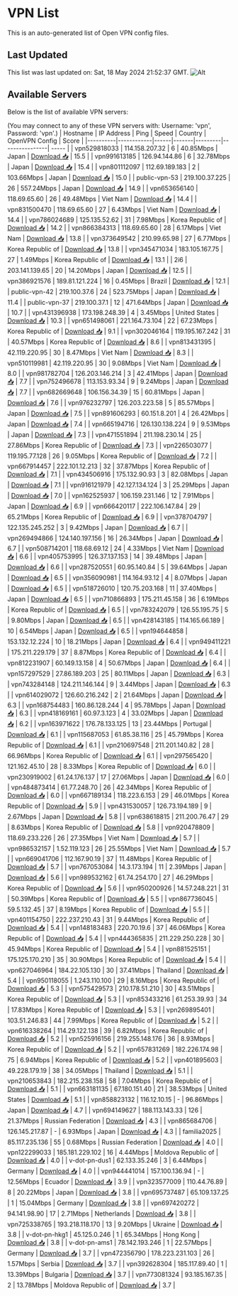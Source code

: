 # VPN List

This is an auto-generated list of Open VPN config files.

## Last Updated

This list was last updated on: Sat, 18 May 2024 21:52:37 GMT.
![Alt](https://repobeats.axiom.co/api/embed/186b98318ef1479477931607c1ad7d823f12451f.svg "Repobeats analytics image")

## Available Servers

Below is the list of available VPN servers:

(You may connect to any of these VPN servers with: Username: 'vpn', Password: 'vpn'.)
| Hostname | IP Address | Ping | Speed | Country | OpenVPN Config | Score |
|----------|------------|------|-------|---------|----------------| ----- |
| vpn529818033 | 114.158.207.32 | 6 | 40.85Mbps | Japan | [Download 📥](./configs/server_0_JP.ovpn) | 15.5 |
| vpn991613185 | 126.94.144.86 | 6 | 32.78Mbps | Japan | [Download 📥](./configs/server_1_JP.ovpn) | 15.4 |
| vpn801112097 | 112.69.189.183 | 2 | 103.66Mbps | Japan | [Download 📥](./configs/server_2_JP.ovpn) | 15.0 |
| public-vpn-53 | 219.100.37.225 | 26 | 557.24Mbps | Japan | [Download 📥](./configs/server_3_JP.ovpn) | 14.9 |
| vpn653656140 | 118.69.65.60 | 26 | 49.48Mbps | Viet Nam | [Download 📥](./configs/server_4_VN.ovpn) | 14.4 |
| vpn831500470 | 118.69.65.60 | 27 | 6.43Mbps | Viet Nam | [Download 📥](./configs/server_5_VN.ovpn) | 14.4 |
| vpn786024689 | 125.135.52.62 | 31 | 7.98Mbps | Korea Republic of | [Download 📥](./configs/server_6_KR.ovpn) | 14.2 |
| vpn866384313 | 118.69.65.60 | 28 | 6.17Mbps | Viet Nam | [Download 📥](./configs/server_7_VN.ovpn) | 13.8 |
| vpn373649542 | 210.99.65.98 | 27 | 6.77Mbps | Korea Republic of | [Download 📥](./configs/server_8_KR.ovpn) | 13.8 |
| vpn345471034 | 183.105.167.75 | 27 | 1.49Mbps | Korea Republic of | [Download 📥](./configs/server_9_KR.ovpn) | 13.1 |
| 2i6 | 203.141.139.65 | 20 | 14.20Mbps | Japan | [Download 📥](./configs/server_10_JP.ovpn) | 12.5 |
| vpn386921576 | 189.81.121.224 | 16 | 0.45Mbps | Brazil | [Download 📥](./configs/server_11_BR.ovpn) | 12.1 |
| public-vpn-42 | 219.100.37.6 | 24 | 523.75Mbps | Japan | [Download 📥](./configs/server_12_JP.ovpn) | 11.4 |
| public-vpn-37 | 219.100.37.1 | 12 | 471.64Mbps | Japan | [Download 📥](./configs/server_13_JP.ovpn) | 10.7 |
| vpn431396938 | 173.198.248.39 | 4 | 3.45Mbps | United States | [Download 📥](./configs/server_14_US.ovpn) | 10.3 |
| vpn651498061 | 221.164.73.104 | 22 | 67.23Mbps | Korea Republic of | [Download 📥](./configs/server_15_KR.ovpn) | 9.1 |
| vpn302046164 | 119.195.167.242 | 31 | 40.57Mbps | Korea Republic of | [Download 📥](./configs/server_16_KR.ovpn) | 8.6 |
| vpn813431395 | 42.119.220.95 | 30 | 8.47Mbps | Viet Nam | [Download 📥](./configs/server_17_VN.ovpn) | 8.3 |
| vpn510119981 | 42.119.220.95 | 30 | 9.08Mbps | Viet Nam | [Download 📥](./configs/server_18_VN.ovpn) | 8.0 |
| vpn981782704 | 126.203.146.214 | 3 | 42.41Mbps | Japan | [Download 📥](./configs/server_19_JP.ovpn) | 7.7 |
| vpn752496678 | 113.153.93.34 | 9 | 9.24Mbps | Japan | [Download 📥](./configs/server_20_JP.ovpn) | 7.7 |
| vpn682669648 | 106.156.34.39 | 15 | 60.81Mbps | Japan | [Download 📥](./configs/server_21_JP.ovpn) | 7.6 |
| vpn976232797 | 126.203.223.58 | 5 | 85.57Mbps | Japan | [Download 📥](./configs/server_22_JP.ovpn) | 7.5 |
| vpn891606293 | 60.151.8.201 | 4 | 26.42Mbps | Japan | [Download 📥](./configs/server_23_JP.ovpn) | 7.4 |
| vpn665194716 | 126.130.138.224 | 9 | 9.53Mbps | Japan | [Download 📥](./configs/server_24_JP.ovpn) | 7.3 |
| vpn471551894 | 211.198.230.14 | 25 | 27.86Mbps | Korea Republic of | [Download 📥](./configs/server_25_KR.ovpn) | 7.3 |
| vpn226503077 | 119.195.77.128 | 26 | 9.05Mbps | Korea Republic of | [Download 📥](./configs/server_26_KR.ovpn) | 7.2 |
| vpn667914457 | 222.101.12.213 | 32 | 37.87Mbps | Korea Republic of | [Download 📥](./configs/server_27_KR.ovpn) | 7.1 |
| vpn434506916 | 175.132.90.93 | 3 | 82.08Mbps | Japan | [Download 📥](./configs/server_28_JP.ovpn) | 7.1 |
| vpn916121979 | 42.127.134.124 | 3 | 25.29Mbps | Japan | [Download 📥](./configs/server_29_JP.ovpn) | 7.0 |
| vpn162525937 | 106.159.231.146 | 12 | 7.91Mbps | Japan | [Download 📥](./configs/server_30_JP.ovpn) | 6.9 |
| vpn666420117 | 222.106.147.84 | 29 | 65.21Mbps | Korea Republic of | [Download 📥](./configs/server_31_KR.ovpn) | 6.9 |
| vpn378704797 | 122.135.245.252 | 3 | 9.42Mbps | Japan | [Download 📥](./configs/server_32_JP.ovpn) | 6.7 |
| vpn269494866 | 124.140.197.156 | 16 | 26.34Mbps | Japan | [Download 📥](./configs/server_33_JP.ovpn) | 6.7 |
| vpn508714201 | 118.68.69.12 | 24 | 4.33Mbps | Viet Nam | [Download 📥](./configs/server_34_VN.ovpn) | 6.6 |
| vpn405753995 | 126.37.137.153 | 14 | 39.48Mbps | Japan | [Download 📥](./configs/server_35_JP.ovpn) | 6.6 |
| vpn287520551 | 60.95.140.84 | 5 | 39.64Mbps | Japan | [Download 📥](./configs/server_36_JP.ovpn) | 6.5 |
| vpn356090981 | 114.164.93.12 | 4 | 8.07Mbps | Japan | [Download 📥](./configs/server_37_JP.ovpn) | 6.5 |
| vpn518726010 | 120.75.203.168 | 11 | 37.40Mbps | Japan | [Download 📥](./configs/server_38_JP.ovpn) | 6.5 |
| vpn710866893 | 175.211.45.158 | 36 | 6.19Mbps | Korea Republic of | [Download 📥](./configs/server_39_KR.ovpn) | 6.5 |
| vpn783242079 | 126.55.195.75 | 5 | 9.80Mbps | Japan | [Download 📥](./configs/server_40_JP.ovpn) | 6.5 |
| vpn428143185 | 114.165.66.189 | 10 | 6.54Mbps | Japan | [Download 📥](./configs/server_41_JP.ovpn) | 6.5 |
| vpn194644858 | 153.132.12.224 | 10 | 18.21Mbps | Japan | [Download 📥](./configs/server_42_JP.ovpn) | 6.4 |
| vpn949411221 | 175.211.229.179 | 37 | 8.87Mbps | Korea Republic of | [Download 📥](./configs/server_43_KR.ovpn) | 6.4 |
| vpn812231907 | 60.149.13.158 | 4 | 50.67Mbps | Japan | [Download 📥](./configs/server_44_JP.ovpn) | 6.4 |
| vpn157297529 | 27.86.189.203 | 25 | 80.11Mbps | Japan | [Download 📥](./configs/server_45_JP.ovpn) | 6.3 |
| vpn743284148 | 124.211.146.144 | 9 | 3.44Mbps | Japan | [Download 📥](./configs/server_46_JP.ovpn) | 6.3 |
| vpn614029072 | 126.60.216.242 | 2 | 21.64Mbps | Japan | [Download 📥](./configs/server_47_JP.ovpn) | 6.3 |
| vpn168754483 | 160.86.128.244 | 4 | 95.78Mbps | Japan | [Download 📥](./configs/server_48_JP.ovpn) | 6.3 |
| vpn418169161 | 60.97.3.123 | 4 | 33.02Mbps | Japan | [Download 📥](./configs/server_49_JP.ovpn) | 6.2 |
| vpn163971622 | 176.78.133.125 | 13 | 23.44Mbps | Portugal | [Download 📥](./configs/server_50_PT.ovpn) | 6.1 |
| vpn115687053 | 61.85.38.116 | 25 | 45.79Mbps | Korea Republic of | [Download 📥](./configs/server_51_KR.ovpn) | 6.1 |
| vpn210697548 | 211.201.140.82 | 28 | 66.96Mbps | Korea Republic of | [Download 📥](./configs/server_52_KR.ovpn) | 6.1 |
| vpn297565420 | 121.162.45.10 | 28 | 8.33Mbps | Korea Republic of | [Download 📥](./configs/server_53_KR.ovpn) | 6.0 |
| vpn230919002 | 61.24.176.137 | 17 | 27.06Mbps | Japan | [Download 📥](./configs/server_54_JP.ovpn) | 6.0 |
| vpn484873414 | 61.77.248.70 | 26 | 42.34Mbps | Korea Republic of | [Download 📥](./configs/server_55_KR.ovpn) | 6.0 |
| vpn667189134 | 118.223.6.153 | 29 | 46.01Mbps | Korea Republic of | [Download 📥](./configs/server_56_KR.ovpn) | 5.9 |
| vpn431530057 | 126.73.194.189 | 9 | 2.67Mbps | Japan | [Download 📥](./configs/server_57_JP.ovpn) | 5.8 |
| vpn638618815 | 211.200.76.47 | 29 | 8.63Mbps | Korea Republic of | [Download 📥](./configs/server_58_KR.ovpn) | 5.8 |
| vpn920478809 | 118.69.233.226 | 26 | 27.35Mbps | Viet Nam | [Download 📥](./configs/server_59_VN.ovpn) | 5.7 |
| vpn986532157 | 1.52.119.123 | 26 | 25.55Mbps | Viet Nam | [Download 📥](./configs/server_60_VN.ovpn) | 5.7 |
| vpn669041706 | 112.167.90.19 | 37 | 11.48Mbps | Korea Republic of | [Download 📥](./configs/server_61_KR.ovpn) | 5.7 |
| vpn767053084 | 14.3.173.194 | 11 | 2.39Mbps | Japan | [Download 📥](./configs/server_62_JP.ovpn) | 5.6 |
| vpn989532162 | 61.74.254.170 | 27 | 46.29Mbps | Korea Republic of | [Download 📥](./configs/server_63_KR.ovpn) | 5.6 |
| vpn950200926 | 14.57.248.221 | 31 | 50.39Mbps | Korea Republic of | [Download 📥](./configs/server_64_KR.ovpn) | 5.5 |
| vpn867736045 | 59.5.132.45 | 37 | 8.19Mbps | Korea Republic of | [Download 📥](./configs/server_65_KR.ovpn) | 5.5 |
| vpn401154750 | 222.237.210.43 | 31 | 9.44Mbps | Korea Republic of | [Download 📥](./configs/server_66_KR.ovpn) | 5.4 |
| vpn148183483 | 220.70.19.6 | 37 | 46.06Mbps | Korea Republic of | [Download 📥](./configs/server_67_KR.ovpn) | 5.4 |
| vpn444365835 | 211.229.250.228 | 30 | 45.94Mbps | Korea Republic of | [Download 📥](./configs/server_68_KR.ovpn) | 5.4 |
| vpn881525151 | 175.125.170.210 | 35 | 30.90Mbps | Korea Republic of | [Download 📥](./configs/server_69_KR.ovpn) | 5.4 |
| vpn627046964 | 184.22.105.130 | 30 | 37.41Mbps | Thailand | [Download 📥](./configs/server_70_TH.ovpn) | 5.4 |
| vpn950118055 | 1.243.110.100 | 29 | 8.16Mbps | Korea Republic of | [Download 📥](./configs/server_71_KR.ovpn) | 5.3 |
| vpn575429573 | 210.178.51.210 | 30 | 43.51Mbps | Korea Republic of | [Download 📥](./configs/server_72_KR.ovpn) | 5.3 |
| vpn853433216 | 61.253.39.93 | 34 | 17.83Mbps | Korea Republic of | [Download 📥](./configs/server_73_KR.ovpn) | 5.3 |
| vpn269895401 | 103.51.246.83 | 44 | 7.99Mbps | Korea Republic of | [Download 📥](./configs/server_74_KR.ovpn) | 5.2 |
| vpn616338264 | 114.29.122.138 | 39 | 6.82Mbps | Korea Republic of | [Download 📥](./configs/server_75_KR.ovpn) | 5.2 |
| vpn525916156 | 219.255.148.176 | 36 | 8.93Mbps | Korea Republic of | [Download 📥](./configs/server_76_KR.ovpn) | 5.2 |
| vpn657831269 | 182.226.174.98 | 75 | 6.94Mbps | Korea Republic of | [Download 📥](./configs/server_77_KR.ovpn) | 5.2 |
| vpn401895603 | 49.228.179.19 | 38 | 34.05Mbps | Thailand | [Download 📥](./configs/server_78_TH.ovpn) | 5.1 |
| vpn210653843 | 182.215.238.158 | 58 | 7.04Mbps | Korea Republic of | [Download 📥](./configs/server_79_KR.ovpn) | 5.1 |
| vpn663181135 | 67.180.151.40 | 21 | 38.53Mbps | United States | [Download 📥](./configs/server_80_US.ovpn) | 5.1 |
| vpn858823132 | 116.12.10.15 | - | 96.86Mbps | Japan | [Download 📥](./configs/server_81_JP.ovpn) | 4.7 |
| vpn694149627 | 188.113.143.33 | 126 | 21.37Mbps | Russian Federation | [Download 📥](./configs/server_82_RU.ovpn) | 4.3 |
| vpn865684706 | 126.145.217.87 | - | 6.93Mbps | Japan | [Download 📥](./configs/server_83_JP.ovpn) | 4.3 |
| familia2025 | 85.117.235.136 | 55 | 0.68Mbps | Russian Federation | [Download 📥](./configs/server_84_RU.ovpn) | 4.0 |
| vpn122299033 | 185.181.229.102 | 16 | 4.44Mbps | Moldova Republic of | [Download 📥](./configs/server_85_MD.ovpn) | 4.0 |
| v-dot-pn-dus1 | 62.133.35.246 | 3 | 6.44Mbps | Germany | [Download 📥](./configs/server_86_DE.ovpn) | 4.0 |
| vpn944441014 | 157.100.136.94 | - | 12.56Mbps | Ecuador | [Download 📥](./configs/server_87_EC.ovpn) | 3.9 |
| vpn323577009 | 110.44.76.89 | 8 | 20.22Mbps | Japan | [Download 📥](./configs/server_88_JP.ovpn) | 3.8 |
| vpn695737487 | 65.109.137.25 | 1 | 15.04Mbps | Germany | [Download 📥](./configs/server_89_DE.ovpn) | 3.8 |
| vpn697420272 | 94.141.98.90 | 17 | 2.71Mbps | Netherlands | [Download 📥](./configs/server_90_NL.ovpn) | 3.8 |
| vpn725338765 | 193.218.118.170 | 13 | 9.20Mbps | Ukraine | [Download 📥](./configs/server_91_UA.ovpn) | 3.8 |
| v-dot-pn-hkg1 | 45.125.0.246 | 1 | 65.34Mbps | Hong Kong | [Download 📥](./configs/server_92_HK.ovpn) | 3.8 |
| v-dot-pn-ams1 | 78.142.193.246 | 1 | 22.57Mbps | Germany | [Download 📥](./configs/server_93_DE.ovpn) | 3.7 |
| vpn472356790 | 178.223.231.103 | 26 | 1.57Mbps | Serbia | [Download 📥](./configs/server_94_RS.ovpn) | 3.7 |
| vpn392628304 | 185.117.89.40 | 1 | 13.39Mbps | Bulgaria | [Download 📥](./configs/server_95_BG.ovpn) | 3.7 |
| vpn773081324 | 93.185.167.35 | 2 | 13.78Mbps | Moldova Republic of | [Download 📥](./configs/server_96_MD.ovpn) | 3.7 |
